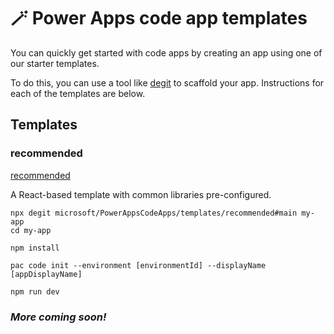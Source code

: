 # 🪄 Power Apps code app templates

You can quickly get started with code apps by creating an app using one of our starter templates.

To do this, you can use a tool like [degit](https://github.com/Rich-Harris/degit) to scaffold your app. Instructions for each of the templates are below.

## Templates

### recommended
[recommended](recommended/README)

A React-based template with common libraries pre-configured.

```
npx degit microsoft/PowerAppsCodeApps/templates/recommended#main my-app
cd my-app

npm install

pac code init --environment [environmentId] --displayName [appDisplayName]

npm run dev
```

### _More coming soon!_